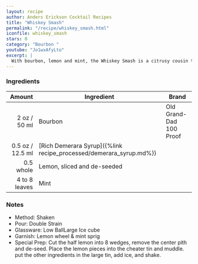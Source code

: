 ```yaml
---
layout: recipe
author: Anders Erickson Cocktail Recipes
title: "Whiskey Smash"
permalink: "/recipe/whiskey_smash.html"
iconfile: whiskey_smash
stars: 0
category: "Bourbon "
youtube: "Jo1wxAfyLto"
excerpt: |
  With bourbon, lemon and mint, the Whiskey Smash is a citrusy cousin to the Mint Julep. If that sounds good, wait until you make this recipe.
---
```


### Ingredients

|        Amount | Ingredient                                               | Brand                   |
| ------------: | -------------------------------------------------------- | ----------------------- |
|          2 oz / 50 ml | Bourbon                                                  | Old Grand-Dad 100 Proof |
|        0.5 oz / 12.5 ml | [Rich Demerara Syrup]({%link recipe_processed/demerara_syrup.md%}) |
|     0.5 whole | Lemon, sliced and de-seeded                              |
| 4 to 8 leaves | Mint                                                     |

### Notes

- Method: Shaken
- Pour: Double Strain
- Glassware: Low BallLarge Ice cube
- Garnish: Lemon wheel & mint sprig
- Special Prep: Cut the half lemon into 8 wedges, remove the center pith and de-seed. Place the lemon pieces into the cheater tin and muddle. put the other ingredients in the large tin, add ice, and shake.
